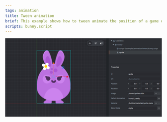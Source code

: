 ```yaml
---
tags: animation
title: Tween animation
brief: This example shows how to tween animate the position of a game object.
scripts: bunny.script
---
```


![tween](basic_tween.png)
